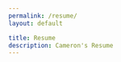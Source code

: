 ```yaml
---
permalink: /resume/
layout: default

title: Resume
description: Cameron's Resume
---
```



<div class="content flex flex-column justify-items-center">
	<div class="align-items-center justify-items-center" style="display:grid;">
        <object class="title-image" style="height:57.5%;" data="/assets/images/Resume_Logo_Active.svg" type="image/svg+xml"></object>
    </div>
    <div class="border flex flex-column border-radius-lg self-center" style="display:inline-block; width:98%">
        <div class="border-radius-lg" id="adobe-dc-view"></div>
		<script src="https://acrobatservices.adobe.com/view-sdk/viewer.js"></script>
		<script type="text/javascript">
			document.addEventListener("adobe_dc_view_sdk.ready", function(){ 
				var adobeDCView = new AdobeDC.View({clientId: "eac548ae89c941ffbbb543b2012b486b", divId: "adobe-dc-view"});
				adobeDCView.previewFile({
					content:{location: {url: "/assets/images/Resume.pdf"}},
					metaData:{fileName: "Resume.pdf"}
				}, {embedMode: "IN_LINE"});
			});
		</script>
    </div>
</div>

<div class="pt-12"></div>